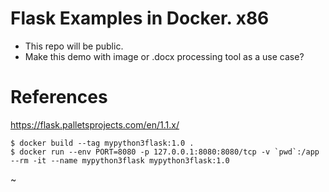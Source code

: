 # Flask Examples in Docker. x86

- This repo will be public. 
- Make this demo with image or .docx processing tool as a use case?

# References

https://flask.palletsprojects.com/en/1.1.x/


```
$ docker build --tag mypython3flask:1.0 .
$ docker run --env PORT=8080 -p 127.0.0.1:8080:8080/tcp -v `pwd`:/app   --rm -it --name mypython3flask mypython3flask:1.0
```
~     
